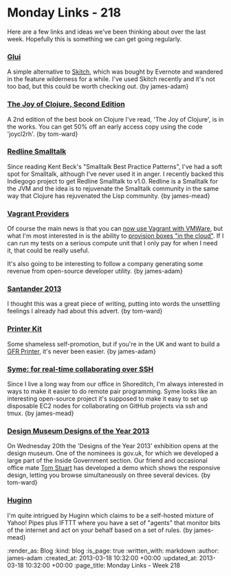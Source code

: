 Monday Links - 218
============

Here are a few links and ideas we've been thinking about over the last week. Hopefully this is something we can get going regularly.


### [Glui](http://glui.me/)

A simple alternative to [Skitch](http://evernote.com/skitch/), which was bought by Evernote and wandered in the feature wilderness for a while. I've used Skitch recently and it's not too bad, but this could be worth checking out. {by james-adam}


### [The Joy of Clojure, Second Edition](http://www.manning.com/fogus2/)

A 2nd edition of the best book on Clojure I've read, 'The Joy of Clojure', is in the works.  You can get 50% off an early access copy using the code 'joycl2rh'. {by tom-ward}


### [Redline Smalltalk](http://www.indiegogo.com/projects/redline-smalltalk-v1-0)

Since reading Kent Beck's "Smalltalk Best Practice Patterns", I've had a soft spot for Smalltalk, although I've never used it in anger. I recently backed this Indiegogo project to get Redline Smalltalk to v1.0. Redline is a Smalltalk for the JVM and the idea is to rejuvenate the Smalltalk community in the same way that Clojure has rejuvenated the Lisp community.  {by james-mead}


### [Vagrant Providers](http://docs.vagrantup.com/v2/providers/index.html)

Of course the main news is that you can [now use Vagrant with VMWare](http://www.vagrantup.com/vmware), but what I'm most interested in is the ability to [provision boxes "in the cloud"](https://github.com/mitchellh/vagrant-aws). If I can run my tests on a serious compute unit that I only pay for when I need it, that could be really useful.

It's also going to be interesting to follow a company generating some revenue from open-source developer utility. {by james-adam}


### [Santander 2013](http://potlatch.typepad.com/weblog/2013/03/santander-2013.html)

I thought this was a great piece of writing, putting into words the unsettling feelings I already had about this advert. {by tom-ward}


### [Printer Kit](/printer-kit)

Some shameless self-promotion, but if you're in the UK and want to build a [GFR Printer](/printer), it's never been easier. {by james-adam}


### [Syme: for real-time collaborating over SSH](https://groups.google.com/forum/?fromgroups=#!topic/clojure/BWDvfiidnlI)

Since I live a long way from our office in Shoreditch, I'm always interested in ways to make it easier to do remote pair programming. Syme looks like an interesting open-source project it's supposed to make it easy to set up disposable EC2 nodes for collaborating on GitHub projects via ssh and tmux. {by james-mead}


### [Design Museum Designs of the Year 2013](http://designmuseum.org/exhibitions/2013/designs-of-the-year-2013)

On Wednesday 20th the 'Designs of the Year 2013' exhibition opens at the design museum.  One of the nominees is gov.uk, for which we developed a large part of the Inside Government section.  Our friend and occasional office mate [Tom Stuart](http://codon.com) has developed a demo which shows the responsive design, letting you browse simultaneously on three several devices. {by tom-ward}


### [Huginn](https://github.com/cantino/huginn)

I'm quite intrigued by Huginn which claims to be a self-hosted mixture of Yahoo! Pipes plus IFTTT where you have a set of "agents" that monitor bits of the internet and act on your behalf based on a set of rules.  {by james-mead}



:render_as: Blog
:kind: blog
:is_page: true
:written_with: markdown
:author: james-adam
:created_at: 2013-03-18 10:32:00 +00:00
:updated_at: 2013-03-18 10:32:00 +00:00
:page_title: Monday Links - Week 218
